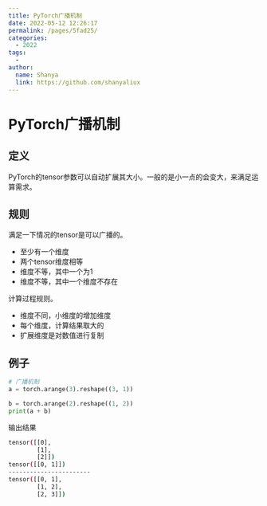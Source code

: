 ```yaml
---
title: PyTorch广播机制
date: 2022-05-12 12:26:17
permalink: /pages/5fad25/
categories:
  - 2022
tags:
  - 
author: 
  name: Shanya
  link: https://github.com/shanyaliux
---
```

# PyTorch广播机制

## 定义

PyTorch的tensor参数可以自动扩展其大小。一般的是小一点的会变大，来满足运算需求。

## 规则

满足一下情况的tensor是可以广播的。

- 至少有一个维度
- 两个tensor维度相等
- 维度不等，其中一个为1
- 维度不等，其中一个维度不存在

计算过程规则。

- 维度不同，小维度的增加维度
- 每个维度，计算结果取大的
- 扩展维度是对数值进行复制

## 例子

```python
# 广播机制
a = torch.arange(3).reshape((3, 1))

b = torch.arange(2).reshape((1, 2))
print(a + b)
```

输出结果

```bash
tensor([[0],
        [1],
        [2]])
tensor([[0, 1]])
-----------------------
tensor([[0, 1],
        [1, 2],
        [2, 3]])
```

